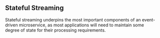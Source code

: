 ## Stateful Streaming

Stateful streaming underpins the most important components of an event-driven microservice, as most applications will need to maintain some degree of state for their processing requirements.
